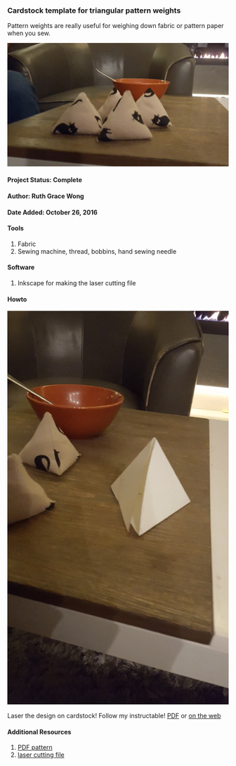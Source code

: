 ### Cardstock template for triangular pattern weights

Pattern weights are really useful for weighing down fabric or pattern paper when you sew.

![completed pattern weights](images/pattern_weights.jpg)

#### Project Status: Complete

#### Author: Ruth Grace Wong

#### Date Added: October 26, 2016

#### Tools
1. Fabric
2. Sewing machine, thread, bobbins, hand sewing needle

#### Software
1. Inkscape for making the laser cutting file

#### Howto

![cardstock pattern template](images/pattern.gif)

Laser the design on cardstock! Follow my instructable! [PDF](Sew-Your-Own-Pattern-Weights.pdf) or [on the web](http://www.instructables.com/id/Sew-Your-Own-Pattern-Weights/)

#### Additional Resources
1. [PDF pattern](pattern_weight.pdf)
2. [laser cutting file](pattern_weight.svg)

